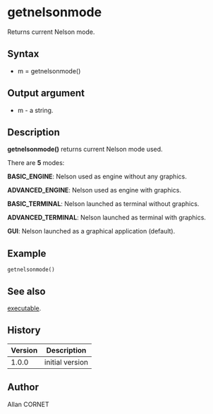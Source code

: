 

# getnelsonmode

Returns current Nelson mode.

## Syntax

- m = getnelsonmode()

## Output argument

 - m - a string.

## Description


  <p><b>getnelsonmode()</b> returns current Nelson mode used.</p>
  <p>There are <b>5</b> modes: </p>
  <p><b>BASIC_ENGINE</b>: Nelson used as engine without any graphics.</p>
  <p><b>ADVANCED_ENGINE</b>: Nelson used as engine with graphics.</p>
  <p><b>BASIC_TERMINAL</b>: Nelson launched as terminal without graphics.</p>
  <p><b>ADVANCED_TERMINAL</b>: Nelson launched as terminal with graphics.</p>
  <p><b>GUI</b>: Nelson launched as a graphical application (default).</p>


## Example

```Nelson
getnelsonmode()
```

## See also

[executable](executable.md).
## History

|Version|Description|
|------|------|
|1.0.0|initial version|


## Author

Allan CORNET



